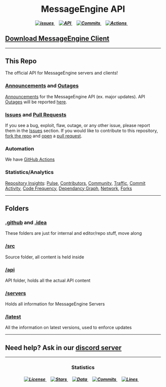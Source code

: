 <h1 align = "center"><strong>MessageEngine API</strong></h1>

<h5 align = "center">
  
  
<a href = "https://github.com/afkvido-development/MessageEngine-API/issues">
  <img alt="issues" src="https://img.shields.io/github/issues/afkvido-development/MessageEngine-API?color=success&label=issues&logo=GitHub%20Actions&logoColor=white&style=for-the-badge">
</a>⠀
 
  
  
<a href = "https://github.com/afkvido-development/MessageEngine-API">
    <img alt="API" src="https://img.shields.io/website?down_color=critical&down_message=Offline&label=API&logo=CircleCI&logoColor=white&style=for-the-badge&up_color=brgreen&up_message=Online&url=https%3A%2F%2Fraw.githubusercontent.com%2Fafkvido-development%2FMessageEngine-API%2Fmaster%2Fsrc%2Fapi%2FAPI.yml">
</a>⠀
  
<a href = "https://github.com/afkvido-development/MessageEngine-API/pulse">
	<img alt="Commits" src = "https://img.shields.io/github/commit-activity/w/afkvido-development/MessageEngine-API?color=brgreen&label=Commits&logo=Git&logoColor=white&style=for-the-badge">
</a>⠀  
	
<a href = "https://github.com/afkvido-development/MessageEngine-API/actions">	
	<img alt="Actions" src="https://img.shields.io/github/workflow/status/afkvido-development/MessageEngine-API/CI?label=Checks&logo=GitHub%20Actions&logoColor=white&style=for-the-badge">
</a>⠀	
	
</h5>  

<p></p>

## [Download MessageEngine Client](https://afkvido-development.github.io/MessageEngine-PTB/)
_____
## This Repo

The official API for MessageEngine servers and clients!

### [Announcements](https://github.com/afkvido-development/MessageEngine-API/discussions/categories/announcements) and [Outages](https://github.com/afkvido-development/MessageEngine-API/discussions/categories/outage)
[Announcements](https://github.com/afkvido-development/MessageEngine-API/discussions/categories/announcements) for the MessageEngine API (ex. major updates). API [Outages](https://github.com/afkvido-development/MessageEngine-API/discussions/categories/outage) will be reported [here](https://github.com/afkvido-development/MessageEngine-API/discussions/categories/outage).

### [Issues](https://github.com/afkvido-development/MessageEngine-API/issues) and [Pull Requests](https://github.com/afkvido-development/MessageEngine-API/pulls)
If you see a bug, exploit, flaw, outage, or any other issue, please report them in the [Issues](https://github.com/afkvido-development/MessageEngine-API/issues) section. If you would like to contribute to this repository, [fork the repo](https://github.com/afkvido-development/MessageEngine-API/fork) and [open](https://github.com/afkvido-development/MessageEngine-API/compare) a [pull request](https://github.com/afkvido-development/MessageEngine-API/pulls).

### Automation
We have [GitHub Actions](https://github.com/afkvido-development/MessageEngine-API/actions)

### Statistics/Analytics
[Repository Insights](https://github.com/afkvido-development/MessageEngine-API/pulse): [Pulse](https://github.com/afkvido-development/MessageEngine-API/pulse), [Contributors](https://github.com/afkvido-development/MessageEngine-API/graphs/contributors), [Community](https://github.com/afkvido-development/MessageEngine-API/community), [Traffic](https://github.com/afkvido-development/MessageEngine-API/graphs/traffic), [Commit Activity](https://github.com/afkvido-development/MessageEngine-API/graphs/commit-activity), [Code Frequency](https://github.com/afkvido-development/MessageEngine-API/graphs/code-frequency), [Dependancy Graph](https://github.com/afkvido-development/MessageEngine-API/network/dependencies), [Network](https://github.com/afkvido-development/MessageEngine-API/network), [Forks](https://github.com/afkvido-development/MessageEngine-API/network/members)
______
<h2 align = "left">Folders</h2>

### [.github](https://github.com/afkvido-development/MessageEngine-API/tree/master/.github) and [.idea](https://github.com/afkvido-development/MessageEngine-API/tree/master/.idea)
These folders are just for internal and editor/repo stuff, move along

### [/src](https://github.com/afkvido-development/MessageEngine-API/tree/master/src)
Source folder, all content is held inside

### [/api](https://github.com/afkvido-development/MessageEngine-API/tree/master/src/api)
API folder, holds all the actual API content

### [/servers](https://github.com/afkvido-development/MessageEngine-API/tree/master/src/api/servers)
Holds all information for MessageEngine Servers

### [/latest](https://github.com/afkvido-development/MessageEngine-API/tree/master/src/api/versions/latest)
All the information on latest versions, used to enforce updates

_____
## Need help? Ask in our [discord server](https://disboard.org/server/893975758677086238)

_____
<h3 align = "center">Statistics</h3>

<h5 align = "center">

  
  
<a href = "https://github.com/afkvido-development/MessageEngine-API/blob/master/LICENSE.txt">	
	<img alt="License" src="https://img.shields.io/badge/License-MPL--2.0-important?logo=mozilla&logoColor=white&style=for-the-badge">
</a>⠀
  
<a href = "https://github.com/afkvido-development/MessageEngine-API/stargazers">	
	<img alt="Stars" src="https://img.shields.io/github/stars/afkvido-development/MessageEngine-API?color=yellow&logo=GitHub&logoColor=white&style=for-the-badge">
</a>⠀
  
<a href = "https://github.com/afkvido-development/MessageEngine-API/find/master">	
	<img alt="Data" src="https://img.shields.io/github/repo-size/afkvido-development/MessageEngine-API?color=lightblue&label=Data&logo=circle&logoColor=white&style=for-the-badge">
</a>⠀
  
<a href = "https://github.com/afkvido-development/MessageEngine-API/pulse">
	<img alt="Commits" src = "https://img.shields.io/github/commit-activity/y/afkvido-development/MessageEngine-API?color=purple&label=Commits&logo=Git&logoColor=white&style=for-the-badge">
</a>⠀    
  
<a href = "https://github.com/afkvido-development/MessageEngine-API/find/master">
	<img alt="Lines" src="https://img.shields.io/tokei/lines/github/afkvido-development/MessageEngine-API?color=blue&label=Lines&logo=Circle&logoColor=white&style=for-the-badge">
</a>⠀  
  
</h5>
